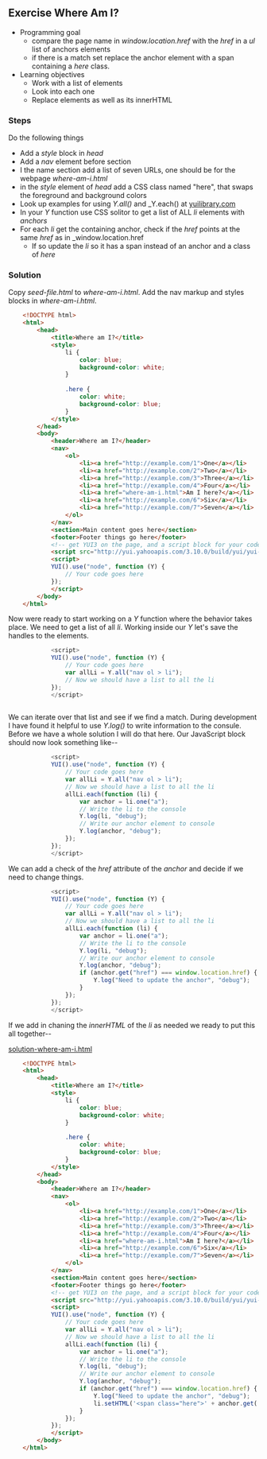 
## Exercise Where Am I?

- Programming goal
    + compare the page name in _window.location.href_ with the _href_ in a _ul_ list of anchors elements
    + if there is a match set replace the anchor element with a span containing a _here_ class.
- Learning objectives
    + Work with a list of elements
    + Look into each one
    + Replace elements as well as its innerHTML


### Steps 

Do the following things

- Add a _style_ block in _head_
- Add a _nav_ element before section
- I the name section add a list of seven URLs, one should be for the webpage _where-am-i.html_
- in the _style_ element of _head_ add a CSS class named "here", that swaps the foreground and background colors
- Look up examples for using _Y.all()_ and _Y.each() at [yuilibrary.com](http://yuilibrary.com/yui/docs/node)
- In your _Y_ function use CSS solitor to get a list of ALL _li_ elements with _anchors_
- For each _li_ get the containing anchor, check if the _href_ points at the same _href_ as in _window.location.href
    + If so update the _li_ so it has a span instead of an anchor and a class of _here_

### Solution

Copy _seed-file.html_ to _where-am-i.html_.  Add the nav markup and styles blocks in _where-am-i.html_.

```HTML
    <!DOCTYPE html>
    <html>
        <head>
            <title>Where am I?</title>
            <style>
                li {
                    color: blue;
                    background-color: white;
                }
                
                .here {
                    color: white;
                    background-color: blue;
                }
            </style>
        </head>
        <body>
            <header>Where am I?</header>
            <nav>
                <ol>
                    <li><a href="http://example.com/1">One</a></li>
                    <li><a href="http://example.com/2">Two</a></li>
                    <li><a href="http://example.com/3">Three</a></li>
                    <li><a href="http://example.com/4">Four</a></li>
                    <li><a href="where-am-i.html">Am I here?</a></li>
                    <li><a href="http://example.com/6">Six</a></li>
                    <li><a href="http://example.com/7">Seven</a></li>
                </ol>
            </nav>
            <section>Main content goes here</section>
            <footer>Footer things go here</footer>
            <!-- get YUI3 on the page, and a script block for your code -->
            <script src="http://yui.yahooapis.com/3.10.0/build/yui/yui-min.js"></script>
            <script>
            YUI().use("node", function (Y) {
                // Your code goes here
            });
            </script>
        </body>
    </html>
```

Now were ready to start working on a _Y_ function where the behavior takes place. We need to
get a list of all _li_. Working inside our _Y_ let's save the handles to the elements.

```JavaScript
            <script>
            YUI().use("node", function (Y) {
                // Your code goes here
                var allLi = Y.all("nav ol > li");
                // Now we should have a list to all the li
            });
            </script>
    
```

We can iterate over that list and see if we find a match. During development I have found it helpful
to use _Y.log()_ to write information to the consule. Before we have a whole solution I will do that here.
Our JavaScript block should now look something like--

```JavaScript
            <script>
            YUI().use("node", function (Y) {
                // Your code goes here
                var allLi = Y.all("nav ol > li");
                // Now we should have a list to all the li
                allLi.each(function (li) {
                    var anchor = li.one("a");
                    // Write the li to the console
                    Y.log(li, "debug");
                    // Write our anchor element to console
                    Y.log(anchor, "debug");
                });
            });
            </script>
```

We can add a check of the _href_ attribute of the _anchor_ and decide if we need to change things.

```JavaScript
            <script>
            YUI().use("node", function (Y) {
                // Your code goes here
                var allLi = Y.all("nav ol > li");
                // Now we should have a list to all the li
                allLi.each(function (li) {
                    var anchor = li.one("a");
                    // Write the li to the console
                    Y.log(li, "debug");
                    // Write our anchor element to console
                    Y.log(anchor, "debug");
                    if (anchor.get("href") === window.location.href) {
                        Y.log("Need to update the anchor", "debug");
                    }
                });
            });
            </script>
```

If we add in chaning the _innerHTML_ of the _li_ as needed we ready to put this all together--

[solution-where-am-i.html](solution-where-am-i.html)
```HTML
    <!DOCTYPE html>
    <html>
        <head>
            <title>Where am I?</title>
            <style>
                li {
                    color: blue;
                    background-color: white;
                }
                
                .here {
                    color: white;
                    background-color: blue;
                }
            </style>
        </head>
        <body>
            <header>Where am I?</header>
            <nav>
                <ol>
                    <li><a href="http://example.com/1">One</a></li>
                    <li><a href="http://example.com/2">Two</a></li>
                    <li><a href="http://example.com/3">Three</a></li>
                    <li><a href="http://example.com/4">Four</a></li>
                    <li><a href="where-am-i.html">Am I here?</a></li>
                    <li><a href="http://example.com/6">Six</a></li>
                    <li><a href="http://example.com/7">Seven</a></li>
                </ol>
            </nav>
            <section>Main content goes here</section>
            <footer>Footer things go here</footer>
            <!-- get YUI3 on the page, and a script block for your code -->
            <script src="http://yui.yahooapis.com/3.10.0/build/yui/yui-min.js"></script>
            <script>
            YUI().use("node", function (Y) {
                // Your code goes here
                var allLi = Y.all("nav ol > li");
                // Now we should have a list to all the li
                allLi.each(function (li) {
                    var anchor = li.one("a");
                    // Write the li to the console
                    Y.log(li, "debug");
                    // Write our anchor element to console
                    Y.log(anchor, "debug");
                    if (anchor.get("href") === window.location.href) {
                        Y.log("Need to update the anchor", "debug");
                        li.setHTML('<span class="here">' + anchor.get('text') + '</span>');
                    }
                });
            });
            </script>
        </body>
    </html>
```

